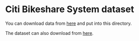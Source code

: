 # Citi Bikeshare System dataset

You can download data from [here](https://drive.google.com/drive/folders/1puGF5gimFp6qwfLx6l49g8dePQaWs6nw?usp=drive_link) and put into this directory.

The dataset can also download from [here](https://citibikenyc.com/system-data).
